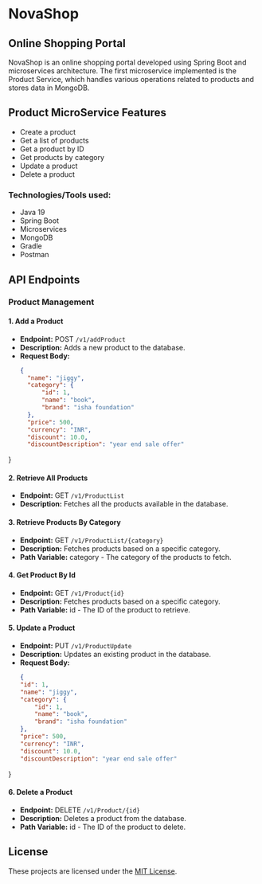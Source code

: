 # NovaShop

## Online Shopping Portal

NovaShop is an online shopping portal developed using Spring Boot and microservices architecture. The first microservice implemented is the Product Service, which handles various operations related to products and stores data in MongoDB.

## Product MicroService Features

- Create a product
- Get a list of products
- Get a product by ID
- Get products by category
- Update a product
- Delete a product

### Technologies/Tools used:

- Java 19
- Spring Boot
- Microservices
- MongoDB
- Gradle
- Postman

## API Endpoints

### Product Management

#### 1. Add a Product

- **Endpoint:** POST `/v1/addProduct`
- **Description:** Adds a new product to the database.
- **Request Body:**
  ```json
  {
    "name": "jiggy",
    "category": {
        "id": 1,
        "name": "book",
        "brand": "isha foundation"
    },
    "price": 500,
    "currency": "INR",
    "discount": 10.0,
    "discountDescription": "year end sale offer"
}

#### 2. Retrieve All Products

- **Endpoint:** GET `/v1/ProductList`
- **Description:** Fetches all the products available in the database.

#### 3. Retrieve Products By Category

- **Endpoint:** GET `/v1/ProductList/{category}`
- **Description:** Fetches products based on a specific category.
- **Path Variable:** category - The category of the products to fetch.

#### 4. Get Product By Id

- **Endpoint:** GET `/v1/Product{id}`
- **Description:** Fetches products based on a specific category.
- **Path Variable:** id - The ID of the product to retrieve.

#### 5. Update a Product

- **Endpoint:** PUT `/v1/ProductUpdate`
- **Description:** Updates an existing product in the database.
- **Request Body:**
  ```json
  {
  "id": 1,
  "name": "jiggy",
  "category": {
      "id": 1,
      "name": "book",
      "brand": "isha foundation"
  },
  "price": 500,
  "currency": "INR",
  "discount": 10.0,
  "discountDescription": "year end sale offer"
}


#### 6. Delete a Product

- **Endpoint:** DELETE `/v1/Product/{id}`
- **Description:** Deletes a product from the database.
- **Path Variable:** id - The ID of the product to delete.



## License

These projects are licensed under the [MIT License](LICENSE).

